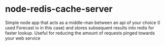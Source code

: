 # node-redis-cache-server

Simple node app that acts as a middle-man between an api of your choice (I used Forecast io in this case) and stores
subsequent results into redis for faster lookup.  Useful for reducing the amount of requests pinged towards your web
service

